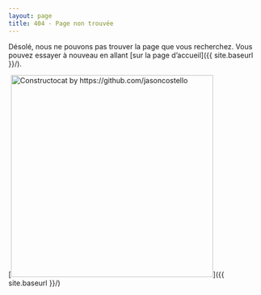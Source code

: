 ```yaml
---
layout: page
title: 404 - Page non trouvée
---
```


Désolé, nous ne pouvons pas trouver la page que vous recherchez. Vous pouvez essayer à nouveau en allant [sur la page d’accueil]({{ site.baseurl }}/).

[<img src="{{ site.baseurl }}/images/404.jpg" alt="Constructocat by https://github.com/jasoncostello" style="width: 400px;" />]({{ site.baseurl }}/)